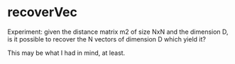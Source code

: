 # recoverVec

Experiment: given the distance matrix m2 of size NxN and the dimension D, 
is it possible to recover the N vectors of dimension D which yield it? 

This may be what I had in mind, at least.

